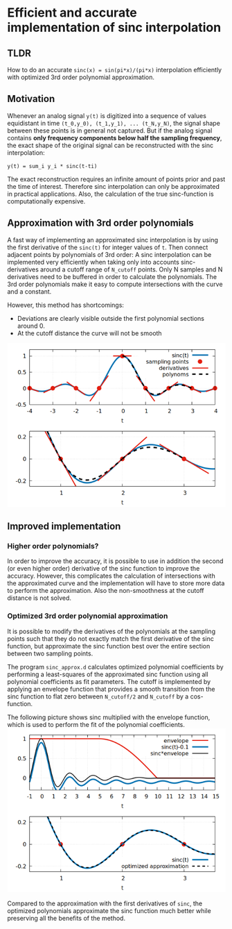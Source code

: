 # Efficient and accurate implementation of sinc interpolation

## TLDR 

How to do an accurate `sinc(x) = sin(pi*x)/(pi*x)` interpolation efficiently with optimized 3rd order polynomial approximation. 

## Motivation

Whenever an analog signal `y(t)` is digitized into a sequence of values equidistant in time `(t_0,y_0), (t_1,y_1), ... (t_N,y_N)`, the signal shape between these points is in general not captured. 
But if the analog signal contains **only frequency components below half the sampling frequency**, the exact shape of the original signal can be reconstructed with the sinc interpolation:
```
y(t) = sum_i y_i * sinc(t-ti)  
```

The exact reconstruction requires an infinite amount of points prior and past the time of interest. 
Therefore sinc interpolation can only be approximated in practical applications. 
Also, the calculation of the true sinc-function is computationally expensive.

## Approximation with 3rd order polynomials

A fast way of implementing an approximated sinc interpolation is by using the first derivative of the `sinc(t)` for integer values of `t`. Then connect adjacent points by polynomials of 3rd order:
A sinc interpolation can be implemented very efficiently when taking only into accounts sinc-derivatives around a cutoff range of `N_cutoff` points.
Only N samples and N derivatives need to be buffered in order to calculate the polynomials.
The 3rd order polynomials make it easy to compute intersections with the curve and a constant.

However, this method has shortcomings:
  - Deviations are clearly visible outside the first polynomial sections around 0.
  - At the cutoff distance the curve will not be smooth 

![sinc approximation with first derivatives at sampling points](sinc_first_derivatives.png)



## Improved implementation

### Higher order polynomials?

In order to improve the accuracy, it is possible to use in addition the second (or even higher order) derivative of the sinc function to improve the accuracy. 
However, this complicates the calculation of intersections with the approximated curve and the implementation will have to store more data to perform the approximation. Also the non-smoothness at the cutoff distance is not solved.

### Optimized 3rd order polynomial approximation

It is possible to modify the derivatives of the polynomials at the sampling points such that they do not exactly match the first derivative of the sinc function, but approximate the sinc function best over the entire section between two sampling points. 

The program `sinc_approx.d` calculates optimized polynomial coefficients by performing a least-squares of the approximated sinc function using all polynomial coefficients as fit parameters.
The cutoff is implemented by applying an envelope function that provides a smooth transition from the sinc function to flat zero between `N_cutoff/2` and `N_cutoff` by a cos-function.

The following picture shows sinc multiplied with the envelope function, which is used to perform the fit of the polynomial coefficients.
![sinc with envelope for smooth cutoff](sinc_envelope.png)

Compared to the approximation with the first derivatives of `sinc`, the optimized polynomials approximate the sinc function much better while preserving all the benefits of the method.

